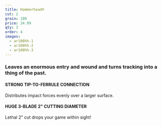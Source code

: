 ```yaml
---
title: Hammerhead®
cut: 2
grain: 100
price: 24.99
qty: 3
order: 4
images:
  - ar100hh-1
  - ar100hh-2
  - ar100hh-3
---
```


### Leaves an enormous entry and wound and turns tracking into a thing of the past.

#### STRONG TIP-TO-FERRULE CONNECTION

Distributes impact forces evenly over a larger surface.

#### HUGE 3-BLADE 2" CUTTING DIAMETER

Lethal 2" cut drops your game within sight!